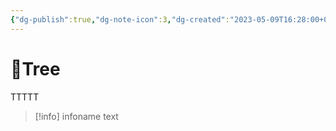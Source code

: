 ```yaml
---
{"dg-publish":true,"dg-note-icon":3,"dg-created":"2023-05-09T16:28:00+08:00","dg-updated":"2023-05-09T16:28:00+08:00","tags":["philosophy","Robert"],"dg-path":"Test/Tree.md","permalink":"/Test/Tree/","dgPassFrontmatter":true,"noteIcon":3,"created":"2023-05-09T16:28:00+08:00","updated":"2023-05-09T16:28:00+08:00"}
---
```



# 🌲Tree

TTTTT

> [!info] infoname
> text